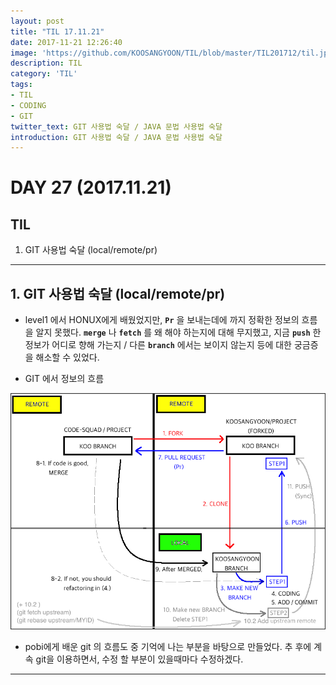 ```yaml
---
layout: post
title: "TIL 17.11.21"
date: 2017-11-21 12:26:40
image: 'https://github.com/KOOSANGYOON/TIL/blob/master/TIL201712/til.jpg?raw=true'
description: TIL
category: 'TIL'
tags:
- TIL
- CODING
- GIT
twitter_text: GIT 사용법 숙달 / JAVA 문법 사용법 숙달
introduction: GIT 사용법 숙달 / JAVA 문법 사용법 숙달
---
```


# DAY 27 (2017.11.21)

## TIL

1. GIT 사용법 숙달 (local/remote/pr)

---
## 1. GIT 사용법 숙달 (local/remote/pr)

- level1 에서 HONUX에게 배웠었지만, **`Pr`** 을 보내는데에 까지 정확한 정보의 흐름을 알지 못했다.
  **`merge`** 나 **`fetch`** 를 왜 해야 하는지에 대해 무지했고, 지금 **`push`** 한 정보가 어디로 향해 가는지 / 다른 **`branch`** 에서는 보이지 않는지 등에 대한 궁금증을 해소할 수 있었다.

- GIT 에서 정보의 흐름

 ![Image](https://github.com/KOOSANGYOON/TIL/blob/master/TIL201711/Image.png?raw=true)

 - pobi에게 배운 git 의 흐름도 중 기억에 나는 부분을 바탕으로 만들었다.
   추 후에 계속 git을 이용하면서, 수정 할 부분이 있을때마다 수정하겠다.

---
